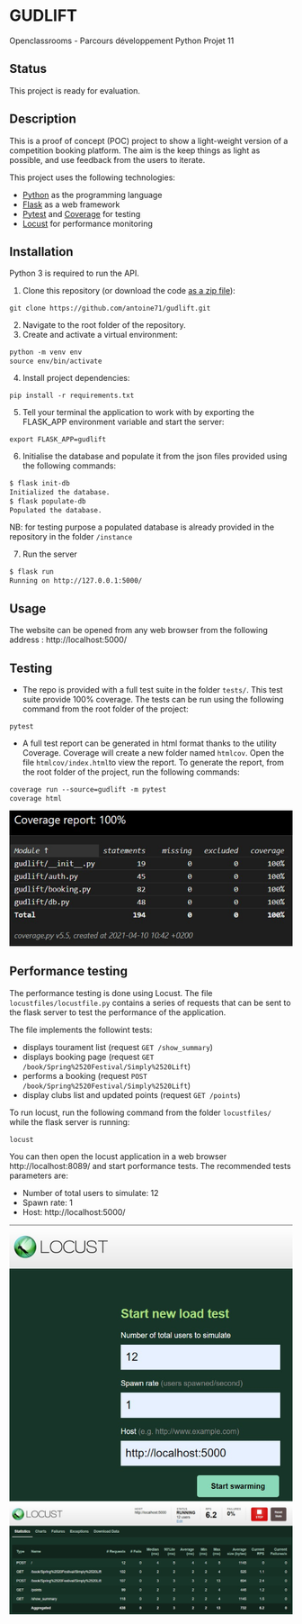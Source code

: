 # GUDLIFT

Openclassrooms - Parcours développement Python Projet 11

## Status

This project is ready for evaluation.

## Description

This is a proof of concept (POC) project to show a light-weight version of a competition booking platform. The aim is the keep things as light as possible, and use feedback from the users to iterate.

This project uses the following technologies:

* [Python](https://www.python.org) as the programming language
* [Flask](https://palletsprojects.com/p/flask/) as a web framework
* [Pytest](https://pytest.org) and [Coverage](https://pypi.org/project/coverage/) for testing
* [Locust](https://locust.io) for performance monitoring

## Installation

Python 3 is required to run the API.

1. Clone this repository (or download the code [as a zip file](https://github.com/antoine71/gudlift./archive/main.zip)):

```shell
git clone https://github.com/antoine71/gudlift.git
```

2. Navigate to the root folder of the repository.
3. Create and activate a virtual environment:

```shell
python -m venv env
source env/bin/activate
```

4. Install project dependencies:

```shell
pip install -r requirements.txt
```

5. Tell your terminal the application to work with by exporting the FLASK_APP environment variable and start the server:

```shell
export FLASK_APP=gudlift
```

6. Initialise the database and populate it from the json files provided using the following commands:

```shell
$ flask init-db
Initialized the database.
$ flask populate-db
Populated the database.
```

NB: for testing purpose a populated database is already provided in the repository in the folder `/instance`

7. Run the server

```shell
$ flask run
Running on http://127.0.0.1:5000/
```

## Usage

The website can be opened from any web browser from the following address : http://localhost:5000/

## Testing

* The repo is provided with a full test suite in the folder `tests/`. This test suite provide 100% coverage. The tests can be run using the following command from the root folder of the project:

```shell
pytest
```

* A full test report can be generated in html format thanks to the utility Coverage. Coverage will create a new folder named `htmlcov`. Open the file `htmlcov/index.html`to view the report. To generate the report, from the root folder of the project, run the following commands:

```shell
coverage run --source=gudlift -m pytest
coverage html
```

![Coverage report](coverage.jpg)

## Performance testing

The performance testing is done using Locust. The file `locustfiles/locustfile.py` contains a series of requests that can be sent to the flask server to test the performance of the application.

The file implements the followint tests:

* displays tourament list (request `GET /show_summary`)
* displays booking page (request `GET /book/Spring%2520Festival/Simply%2520Lift`)
* performs a booking (request `POST /book/Spring%2520Festival/Simply%2520Lift`)
* display clubs list and updated points (request `GET /points`)

To run locust, run the following command from the folder `locustfiles/` while the flask server is running:

```shell
locust
```

You can then open the locust application in a web browser http://localhost:8089/ and start porformance tests.
The recommended tests parameters are:

* Number of total users to simulate: 12
* Spawn rate: 1
* Host: http://localhost:5000/

![Coverage parameters](locust_parameters.jpg)
![Coverage report](locust_report.jpg)

